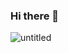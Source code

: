 ### Hi there 👋

![untitled](https://github.com/Hashory/Hashory/assets/89839285/641ab52e-d962-449c-969a-bc8b69a6e26d)

<!--
**Hashory/Hashory** is a ✨ _special_ ✨ repository because its `README.md` (this file) appears on your GitHub profile.

Here are some ideas to get you started:

- 🔭 I’m currently working on ...
- 🌱 I’m currently learning ...
- 👯 I’m looking to collaborate on ...
- 🤔 I’m looking for help with ...
- 💬 Ask me about ...
- 📫 How to reach me: ...
- 😄 Pronouns: ...
- ⚡ Fun fact: ...
-->
